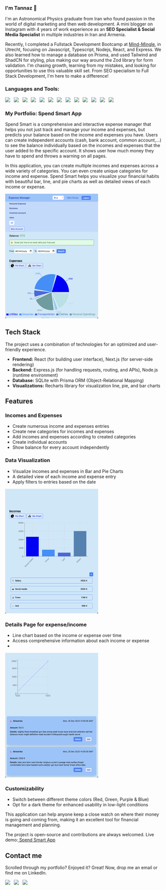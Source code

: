 ### I'm Tannaz 👋

I'm an Astronomical Physics graduate from Iran who found passion in the world of digital marketing and then web development. A mini blogger on Instagram with 4 years of work experience as an **SEO Specialist & Social Media Specialist** in multiple industries in Iran and Armenia. 

Recently, I completed a Fullstack Development Bootcamp at <a href="https://www.mindmingle.nl/certificates/nwpi0g6acaz5rj9">Mind-Mingle</a>, in Utrecht, focusing on Javascript, Typescript, Nodejs, React, and Express. We also learned how to manage a database on Prisma, and used Tailwind and ShadCN for styling, plus making our way around the Zod library for form validation. I'm chasing growth, learning from my mistakes, and looking for opportunities to use this valuable skill set. From SEO specialism to Full Stack Development, I'm here to make a difference! 

         
### Languages and Tools:

  <img src="https://img.shields.io/badge/HTML5-E96228?style=for-the-badge&logo=html5&logoColor=white" />&nbsp;&nbsp;
  <img src="https://img.shields.io/badge/CSS3-2965F1?style=for-the-badge&logo=css3&logoColor=white" />&nbsp;&nbsp;
  <img src="https://img.shields.io/badge/JavaScript-F0DB4F?style=for-the-badge&logo=javascript&logoColor=black" />&nbsp;&nbsp;
  <img src="https://img.shields.io/badge/React-61DBFB?style=for-the-badge&logo=react&logoColor=black" />&nbsp;&nbsp;
  <img src="https://img.shields.io/badge/TypeScript-2F74C0?style=for-the-badge&logo=typescript&logoColor=white" />&nbsp;&nbsp;
  <img src="https://img.shields.io/badge/Next.js-3C873A?style=for-the-badge&logo=next.js&logoColor=white" />&nbsp;&nbsp;
  <img src="https://img.shields.io/badge/TailwindCSS-15B7B9?style=for-the-badge&logo=tailwind-css&logoColor=white" />&nbsp;&nbsp;
  <img src="https://img.shields.io/badge/ShadCN-%2300B7C2?style=for-the-badge&logo=ShadCN&logoColor=white" />&nbsp;&nbsp;
  <img src="https://img.shields.io/badge/Express.js-404040?style=for-the-badge&logo=express&logoColor=red" />&nbsp;&nbsp;
  <img src="https://img.shields.io/badge/Prisma-8A2BE2?style=for-the-badge&logo=prisma&logoColor=white" />&nbsp;&nbsp;
  <img src="https://img.shields.io/badge/Jest-C21325?style=for-the-badge&logo=jest&logoColor=white" />&nbsp;&nbsp;
  <img src="https://img.shields.io/badge/Cypress-17202C?style=for-the-badge&logo=cypress&logoColor=white" />&nbsp;&nbsp;
  <img src="https://img.shields.io/badge/React%20Native-%2300B7C2.svg?&style=for-the-badge&logo=React&logoColor=white&color=blue"/>

### My Portfolio: Spend Smart App

Spend Smart is a comprehensive and interactive expense manager that helps you not just track and manage your income and expenses, but predicts your balance based on the income and expenses you have. Users can create independent accounts (cash, bank account, common account,...) to see the balance individually based on the incomes and expenses that the user added to the specific account. It shows user how much money they have to spend and throws a warning on all pages.

In this application, you can create multiple incomes and expenses across a wide variety of categories. You can even create unique categories for income and expense. Spend Smart helps you visualize your financial habits with beautiful bar, line, and pie charts as well as detailed views of each income or expense.

<img src="expense-manager-homepage" style="width: 300px; height: 400px;">


## Tech Stack
The project uses a combination of technologies for an optimized and user-friendly experience.

- **Frontend:** React (for building user interface), Next.js (for server-side rendering)
- **Backend:** Express.js (for handling requests, routing, and APIs), Node.js (runtime environment)
- **Database:** SQLite with Prisma ORM (Object-Relational Mapping)
- **Visualizations:** Recharts library for visualization line, pie, and bar charts

## Features
### Incomes and Expenses
- Create numerous income and expenses entries
- Create new categories for incomes and expenses
- Add incomes and expenses according to created categories
- Create individual accounts
- Show balance for every account independently

### Data Visualization
- Visualize incomes and expenses in Bar and Pie Charts
- A detailed view of each income and expense entry
- Apply filters to entries based on the date

<img src="expense-manager-incomes" style="width: 300px; height: 400px;">


### Details Page for expense/income
- Line chart based on the income or expense over time
- Access comprehensive information about each income or expense
- 
<img src="expense-manager-detailpage" style="width: 300px; height: 400px;"> 


### Customizability 
- Switch between different theme colors (Red, Green, Purple & Blue)
- Opt for a dark theme for enhanced usability in low-light conditions

This application can help anyone keep a close watch on where their money is going and coming from, making it an excellent tool for financial management and planning.

The project is open-source and contributions are always welcomed.
Live demo:<a href="https://spend-smart-app.vercel.app/login"> Spend Smart App </a>


## Contact me
Scrolled through my portfolio? Enjoyed it? Great!
Now, drop me an email or find me on LinkedIn.

<a href="mailto:tannaz.amst@gmail.com"><img src="https://img.shields.io/badge/Gmail-black?style=for-the-badge&logo=gmail&logoColor=red"></a>&nbsp;&nbsp;
<a href="https://www.linkedin.com/in/tannaz/"><img src="https://img.shields.io/badge/Linkedin-black?style=for-the-badge&logo=linkedin&logoColor=blue"></a>&nbsp;&nbsp;
<a href="https://www.instagram.com/tannaz.netherlands/"><img src="https://img.shields.io/badge/Instagram-black?style=for-the-badge&logo=instagram&logoColor=E4405F" /></a>


